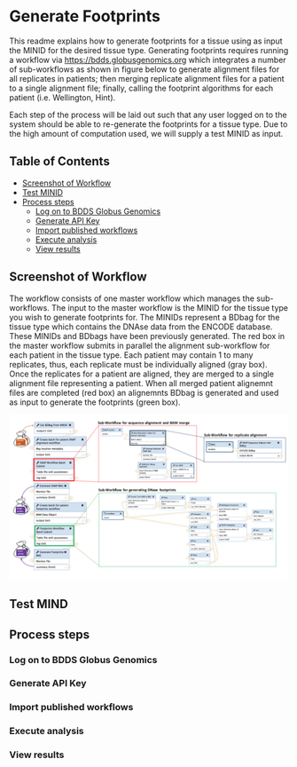 # Generate Footprints

This readme explains how to generate footprints for a tissue using as input the MINID for the desired tissue type.
Generating footprints requires running a workflow via https://bdds.globusgenomics.org which integrates a number of sub-workflows as shown in figure below to generate alignment files for all replicates in patients; then merging replicate alignment files for a patient to a single alignment file; finally, calling the footprint algorithms for each patient (i.e. Wellington, Hint).

Each step of the process will be laid out such that any user logged on to the system should be able to re-generate the footprints for a tissue type. Due to the high amount of computation used, we will supply a test MINID as input.

## Table of Contents

- [Screenshot of Workflow](#screenshot-of-workflow)
- [Test MINID](#Test-MINID)
- [Process steps](#Process-steps)
    - [Log on to BDDS Globus Genomics](#log-on-to-bdds-globus-genomics)
    - [Generate API Key](#generate-api-key)
    - [Import published workflows](#import-publised-workflows)
    - [Execute analysis](#execute-analysis)
    - [View results](#view-results)

## Screenshot of Workflow

The workflow consists of one master workflow which manages the sub-workflows. The input to the master workflow is the MINID for the tissue type you wish to generate footprints for. The MINIDs represent a BDbag for the tissue type which contains the DNAse data from the ENCODE database. These MINIDs and BDbags have been previously generated. The red box in the master workflow submits in parallel the alignment sub-workflow for each patient in the tissue type. Each patient may contain 1 to many replicates, thus, each replicate must be individually aligned (gray box). Once the replicates for a patient are aligned, they are merged to a single alignment file representing a patient. When all merged patient alignemnt files are completed (red box) an alignemnts BDbag is generated and used as input to generate the footprints (green box).

![Screenshot](Figure5c.png)

## Test MIND

## Process steps

### Log on to BDDS Globus Genomics

### Generate API Key

### Import published workflows

### Execute analysis

### View results
